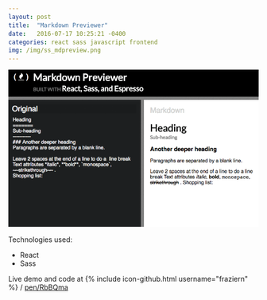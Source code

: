 ```yaml
---
layout: post
title:  "Markdown Previewer"
date:   2016-07-17 10:25:21 -0400
categories: react sass javascript frontend
img: /img/ss_mdpreview.png
---
```





![Project screenshot](/img/gif_mdpreview.gif)

Technologies used:  
- React  
- Sass

Live demo and code at  {% include icon-github.html username="fraziern" %} / [pen/RbBQma](http://codepen.io/fraziern/pen/RrBQma)
